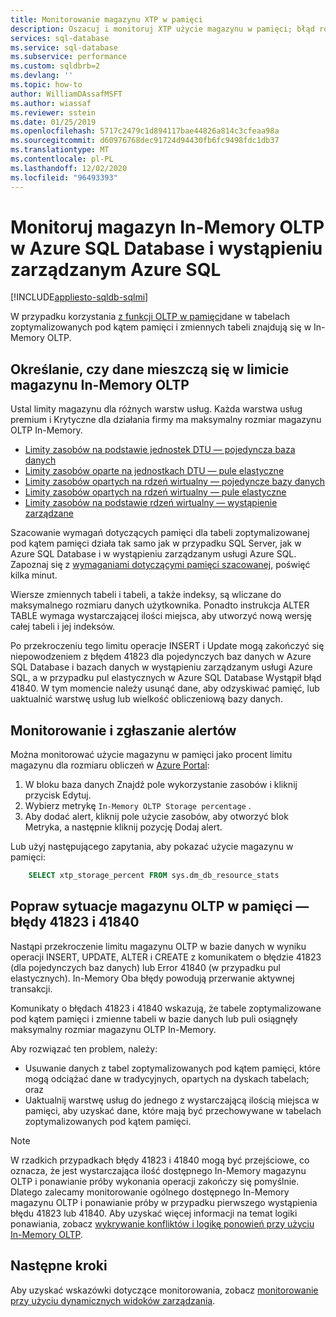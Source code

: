 ```yaml
---
title: Monitorowanie magazynu XTP w pamięci
description: Oszacuj i monitoruj XTP użycie magazynu w pamięci; błąd rozwiązywania problemów z pojemnością 41823
services: sql-database
ms.service: sql-database
ms.subservice: performance
ms.custom: sqldbrb=2
ms.devlang: ''
ms.topic: how-to
author: WilliamDAssafMSFT
ms.author: wiassaf
ms.reviewer: sstein
ms.date: 01/25/2019
ms.openlocfilehash: 5717c2479c1d894117bae44826a814c3cfeaa98a
ms.sourcegitcommit: d60976768dec91724d94430fb6fc9498fdc1db37
ms.translationtype: MT
ms.contentlocale: pl-PL
ms.lasthandoff: 12/02/2020
ms.locfileid: "96493393"
---
```

# <a name="monitor-in-memory-oltp-storage-in-azure-sql-database-and-azure-sql-managed-instance"></a>Monitoruj magazyn In-Memory OLTP w Azure SQL Database i wystąpieniu zarządzanym Azure SQL
[!INCLUDE[appliesto-sqldb-sqlmi](includes/appliesto-sqldb-sqlmi.md)]

W przypadku korzystania [z funkcji OLTP w pamięci](in-memory-oltp-overview.md)dane w tabelach zoptymalizowanych pod kątem pamięci i zmiennych tabeli znajdują się w In-Memory OLTP.

## <a name="determine-whether-data-fits-within-the-in-memory-oltp-storage-cap"></a>Określanie, czy dane mieszczą się w limicie magazynu In-Memory OLTP

Ustal limity magazynu dla różnych warstw usług. Każda warstwa usług premium i Krytyczne dla działania firmy ma maksymalny rozmiar magazynu OLTP In-Memory.

- [Limity zasobów na podstawie jednostek DTU — pojedyncza baza danych](database/resource-limits-dtu-single-databases.md)
- [Limity zasobów oparte na jednostkach DTU — pule elastyczne](database/resource-limits-dtu-elastic-pools.md)
- [Limity zasobów opartych na rdzeń wirtualny — pojedyncze bazy danych](database/resource-limits-vcore-single-databases.md)
- [Limity zasobów opartych na rdzeń wirtualny — pule elastyczne](database/resource-limits-vcore-elastic-pools.md)
- [Limity zasobów na podstawie rdzeń wirtualny — wystąpienie zarządzane](managed-instance/resource-limits.md)

Szacowanie wymagań dotyczących pamięci dla tabeli zoptymalizowanej pod kątem pamięci działa tak samo jak w przypadku SQL Server, jak w Azure SQL Database i w wystąpieniu zarządzanym usługi Azure SQL. Zapoznaj się z [wymaganiami dotyczącymi pamięci szacowanej](/sql/relational-databases/in-memory-oltp/estimate-memory-requirements-for-memory-optimized-tables), poświęć kilka minut.

Wiersze zmiennych tabeli i tabeli, a także indeksy, są wliczane do maksymalnego rozmiaru danych użytkownika. Ponadto instrukcja ALTER TABLE wymaga wystarczającej ilości miejsca, aby utworzyć nową wersję całej tabeli i jej indeksów.

Po przekroczeniu tego limitu operacje INSERT i Update mogą zakończyć się niepowodzeniem z błędem 41823 dla pojedynczych baz danych w Azure SQL Database i bazach danych w wystąpieniu zarządzanym usługi Azure SQL, a w przypadku pul elastycznych w Azure SQL Database Wystąpił błąd 41840. W tym momencie należy usunąć dane, aby odzyskiwać pamięć, lub uaktualnić warstwę usług lub wielkość obliczeniową bazy danych.

## <a name="monitoring-and-alerting"></a>Monitorowanie i zgłaszanie alertów

Można monitorować użycie magazynu w pamięci jako procent limitu magazynu dla rozmiaru obliczeń w [Azure Portal](https://portal.azure.com/):

1. W bloku baza danych Znajdź pole wykorzystanie zasobów i kliknij przycisk Edytuj.
2. Wybierz metrykę `In-Memory OLTP Storage percentage` .
3. Aby dodać alert, kliknij pole użycie zasobów, aby otworzyć blok Metryka, a następnie kliknij pozycję Dodaj alert.

Lub użyj następującego zapytania, aby pokazać użycie magazynu w pamięci:

```sql
    SELECT xtp_storage_percent FROM sys.dm_db_resource_stats
```

## <a name="correct-out-of-in-memory-oltp-storage-situations---errors-41823-and-41840"></a>Popraw sytuacje magazynu OLTP w pamięci — błędy 41823 i 41840

Nastąpi przekroczenie limitu magazynu OLTP w bazie danych w wyniku operacji INSERT, UPDATE, ALTER i CREATE z komunikatem o błędzie 41823 (dla pojedynczych baz danych) lub Error 41840 (w przypadku pul elastycznych). In-Memory Oba błędy powodują przerwanie aktywnej transakcji.

Komunikaty o błędach 41823 i 41840 wskazują, że tabele zoptymalizowane pod kątem pamięci i zmienne tabeli w bazie danych lub puli osiągnęły maksymalny rozmiar magazynu OLTP In-Memory.

Aby rozwiązać ten problem, należy:

- Usuwanie danych z tabel zoptymalizowanych pod kątem pamięci, które mogą odciążać dane w tradycyjnych, opartych na dyskach tabelach; oraz
- Uaktualnij warstwę usług do jednego z wystarczającą ilością miejsca w pamięci, aby uzyskać dane, które mają być przechowywane w tabelach zoptymalizowanych pod kątem pamięci.

> [!NOTE]
> W rzadkich przypadkach błędy 41823 i 41840 mogą być przejściowe, co oznacza, że jest wystarczająca ilość dostępnego In-Memory magazynu OLTP i ponawianie próby wykonania operacji zakończy się pomyślnie. Dlatego zalecamy monitorowanie ogólnego dostępnego In-Memory magazynu OLTP i ponawianie próby w przypadku pierwszego wystąpienia błędu 41823 lub 41840. Aby uzyskać więcej informacji na temat logiki ponawiania, zobacz [wykrywanie konfliktów i logikę ponowień przy użyciu In-Memory OLTP](/sql/relational-databases/In-memory-oltp/transactions-with-memory-optimized-tables#conflict-detection-and-retry-logic).

## <a name="next-steps"></a>Następne kroki

Aby uzyskać wskazówki dotyczące monitorowania, zobacz [monitorowanie przy użyciu dynamicznych widoków zarządzania](database/monitoring-with-dmvs.md).